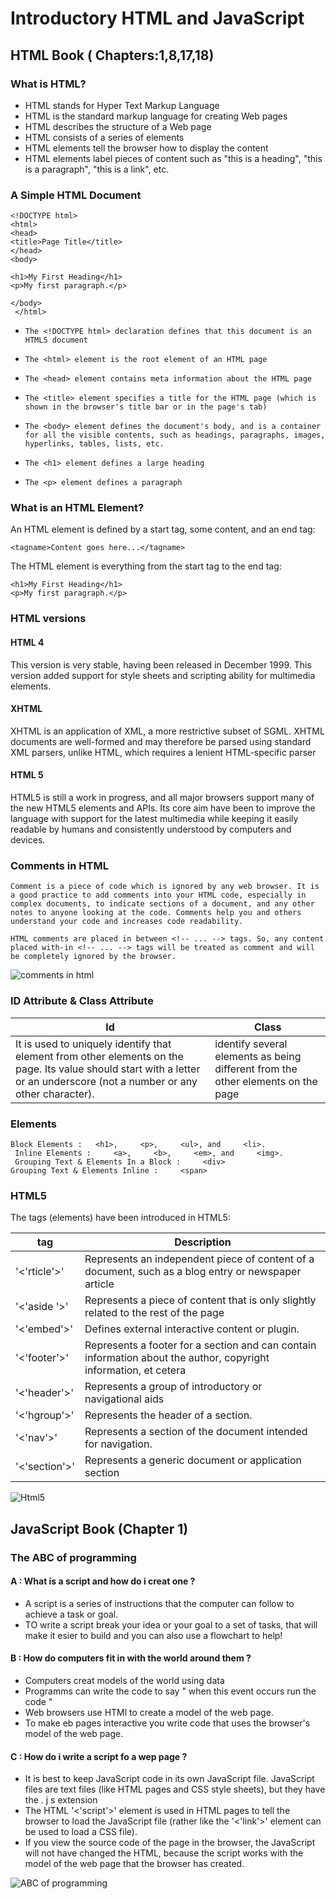 # Introductory HTML and JavaScript

## HTML Book ( Chapters:1,8,17,18)

### What is HTML?
- HTML stands for Hyper Text Markup Language
- HTML is the standard markup language for creating Web pages
- HTML describes the structure of a Web page
- HTML consists of a series of elements
- HTML elements tell the browser how to display the content
- HTML elements label pieces of content such as "this is a heading", "this is a paragraph", "this is a link", etc.

### A Simple HTML Document
    <!DOCTYPE html>    
    <html>    
    <head>    
    <title>Page Title</title>
    </head>
    <body>

    <h1>My First Heading</h1>
    <p>My first paragraph.</p>

    </body>
     </html>

-     The <!DOCTYPE html> declaration defines that this document is an HTML5 document
-     The <html> element is the root element of an HTML page
-     The <head> element contains meta information about the HTML page
-     The <title> element specifies a title for the HTML page (which is shown in the browser's title bar or in the page's tab)
-     The <body> element defines the document's body, and is a container for all the visible contents, such as headings, paragraphs, images, hyperlinks, tables, lists, etc.
-     The <h1> element defines a large heading
-     The <p> element defines a paragraph

### What is an HTML Element?
An HTML element is defined by a start tag, some content, and an end tag:

    <tagname>Content goes here...</tagname>
The HTML element is everything from the start tag to the end tag:

    <h1>My First Heading</h1>
    <p>My first paragraph.</p>

### HTML versions 

#### HTML 4
This version is very stable, having been released in December 1999. This version added support for style sheets and scripting ability for multimedia elements.

#### XHTML
 XHTML is an application of XML, a more restrictive subset of SGML. XHTML documents are well-formed and may therefore be parsed using standard XML parsers, unlike HTML, which requires a lenient HTML-specific parser

#### HTML 5
HTML5 is still a work in progress, and all major browsers support many of the new HTML5 elements and APIs. Its core aim have been to improve the language with support for the latest multimedia while keeping it easily readable by humans and consistently understood by computers and devices.

### Comments in HTML
    Comment is a piece of code which is ignored by any web browser. It is a good practice to add comments into your HTML code, especially in complex documents, to indicate sections of a document, and any other notes to anyone looking at the code. Comments help you and others understand your code and increases code readability.

    HTML comments are placed in between <!-- ... --> tags. So, any content placed with-in <!-- ... --> tags will be treated as comment and will be completely ignored by the browser.
 
![comments in html](https://www.w3resource.com/w3r_images/html-comment.png)

### ID Attribute & Class Attribute
| Id | Class |
| --- | ----- |
| It is used to uniquely identify that element from other elements on the page. Its value should start with a letter or an underscore (not a number or any other character). | identify several elements as being different from the other elements on the page 

###  Elements

    Block Elements :   <h1>,     <p>,     <ul>, and     <li>. 
     Inline Elements :     <a>,     <b>,     <em>, and     <img>.
     Grouping Text & Elements In a Block :     <div> 
    Grouping Text & Elements Inline :     <span>  

### HTML5
 The tags (elements) have been introduced in HTML5:

| tag | Description |
| ------ | --------- | 
| '<'rticle'>' | Represents an independent piece of content of a document, such as a blog entry or newspaper article |
| '<'aside '>' | Represents a piece of content that is only slightly related to the rest of the page |
| '<'embed'>' | Defines external interactive content or plugin. |
| '<'footer'>' | Represents a footer for a section and can contain information about the author, copyright information, et cetera | 
| '<'header'>' | Represents a group of introductory or navigational aids |
| '<'hgroup'>' | Represents the header of a section. |
| '<'nav'>' | Represents a section of the document intended for navigation. |
| '<'section'>' | Represents a generic document or application section |

![Html5](https://www.freetimelearning.com/html5/images/html5-basic-Layout.jpg)

## JavaScript Book (Chapter 1)

### The ABC of programming 

#### A : What is a script and how do i creat one ? 
- A script is a series of instructions that the computer can follow to achieve a task or goal.
- TO write a script break your idea or your goal to a set of tasks, that will make it esier to build and you can also use a flowchart to help!

#### B : How do computers fit in with the world around them ?
- Computers creat models of the world using data
- Programms can write the code to say " when this event occurs run the code "
- Web browsers use HTMl to create a model of the web page.
- To make eb pages interactive you write code that uses the browser's model of the web page.

#### C : How do i write a script fo a wep page ?
- It is best to keep JavaScript code in its own JavaScript file. JavaScript files are text files (like HTML pages and CSS style sheets), but they have the . j s extension
- The HTML '<'script'>' element is used in HTML pages
to tell the browser to load the JavaScript file (rather like the '<'link'>' element can be used to load a CSS file).
- If you view the source code of the page in the browser, the JavaScript will not have changed the HTML, because the script works with the model of the web page that the browser has created.

![ABC of programming](https://sonsuzdesign.files.wordpress.com/2020/04/javascript-lessons-1.jpg?w=1200)
